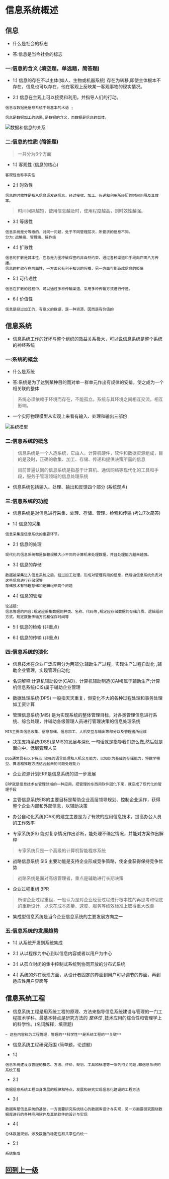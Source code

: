

# 信息系统概述

## 信息


+ 什么是社会的标志

+ 答:信息是当今社会的标志

###  一:信息的含义 (填空题，单选题，简答题)

+ 1:) 信息的存在不以主体(如人、生物或机器系统) 存在为转移,即使主体根本不存在，信息也可以存在，他在客观上反映某一客观事物的现实情况。

+ 2:) 信息在主观上可以接受和利用，并指导人们的行动。

```
信息与数据是信息系统中最基本的术语 ;

信息是数据加工的结果,是数据的含义，而数据是信息的载体;
```

![数据和信息的关系](img/数据和信息的关系.jpg)


###  二:信息的性质 (简答题)

> 一共分为6个方面


+ 1:) 客观性 (信息的核心)

```
客观性也称事实性
```

+ 2:) 时效性

```
信息的时效性是指从信息源发送信息，经过接收、加工、传递和利用所经历的时间间隔及其效率。
```

> 时间间隔越短，使用信息越及时，使用程度越高，则时效性越强。


+ 3:) 等级性

```
信息系统是分等级的，对同一问题，处于不同管理层次，所要求的信息不同。
分为:战略级、管理级、操作级
```

+ 4:) 扩散性

```
信息的扩散是其本性，它总是力图冲破保密的非自然约束，通过各种渠道和手段向四面八方传播。
信息的扩散存在两面性，一方面它有利于知识的传播，另一方面可能造成信息的贬值
```

+ 5:) 可传递性

```
信息在扩散的过程中，可以通过多种传输渠道、采用多种传输方式进行传递。
```


+ 6:) 价值性


```
信息是经过加工的、有意义的数据，是一种资源，因而是有价值的
```


## 信息系统

+ 信息系统工作的好坏与整个组织的效益关系极大，可以说信息系统是整个系统的神经系统



###  一:系统的概念

+ 什么是系统

+ 答:系统是为了达到某种目的而对单一群单元作出有规律的安排，使之成为一个相关联的整体

> 系统必须依赖于环境而存在，不能孤立。系统与其环境之间相互交流，相互影响。

+ 一个实际物理模型从宏观上来看有输入、处理和输出三部份

![系统模型](img/系统模型.png)


###  二:信息系统的概念

> 信息系统是一个人造系统，它由人，计算机硬件，软件和数据资源组成，目的是及时，正确的收集、加工、存储、传递和提供决策所需的信息


> 目前普遍认同的信息系统是指基于计算机、通信网络等现代化的工具和手段，服务于管理领域的信息处理系统


+ 信息系统包括输入、处理、输出和反馈四个部分 (系统观点)


###  三:信息系统的功能

+ 信息系统是对信息进行采集、处理、存储、管理、检索和传输 (考过7次简答)


+ 1:) 信息的采集

```
信息采集是信息系统的重要环节。
```


+ 2:) 信息的处理

```
现代化的信息系统都是依赖规模大小不同的计算机来处理数据，并且处理能力越来越强。
```


+ 3:) 信息的存储

```
数据被采集进入信息系统之后，经过加工处理，形成对管理有用的信息，然后由信息系统负责对这些信息进行存储保管
存储技术有物理存储和逻辑组织两个问题
```



+ 4:) 信息的管理

```
论述题:
信息管理的内容:规定应采集数据的种类、名称、代码等,规定应存储数据的存储介质、逻辑组织方式，规定数据传输方式和保存时间等
```


+ 5:) 信息的检索 (非重点)


+ 6:) 信息的传输 (非重点)



###  四:信息系统的演化

+ 信息技术在企业广泛应用分为两部分:辅助生产过程，实现生产过程自动化 ,辅助企业管理，实现管理自动化


+ 名词解释:计算机辅助设计(CAD)，计算机辅助制造(CAM)属于辅助生产;计算机信息系统(CIS)属于辅助企业管理

+ 数据处理系统(DPS) 一般指天天重复，但变化不大的各种过程处理和事务处理如工资计算

+ 管理信息系统(MIS) 是为实现系统的整体管理目标，对各类管理信息进行系统、综合处理，并辅助各级管理人员进行管理决策的信息处理系统

```
MIS主要由信息收集、信息存储、信息加工、人机交互与输出等部分以及管理者所组成
```

+ 决策支持系统(DSS)是MIS的发展与深化 一句话就是指导我们怎么做,然后就是面向中、低层管理人员

```
DSS通常具有以下特点:较强的语言处理和人机交互能力，以知识为基础的存储能力，将数学模型、算法和推理方法结合起来的问题处理能力
```

+ 企业资源计划ERP是信息系统的进一步发展

```
ERP就是信息技术在管理领域的一种应用，把管理的东西用软件固化下来，就变成了现代化的管理手段
```

+ 主管信息系统EIS的主要目标是帮助企业高层领导规划、控制企业运作，获得整个企业内部和外部信息，以辅助决策

+ 办公自动化系统(OAS)的建立主要是为了有效的应用信息技术，提高办公人员的工作效率

+ 专家系统(ES) 能对复杂情况作出诊断，能处理不确定情况，并能对方案作出解释

> 专家系统只是一个高级的计算机智能程序系统

+ 战略信息系统 SIS 主要功能是支持企业形成竞争策略，使企业获得保持竞争优势

> 战略系统是面对高级管理者，重点是辅助进行长期决策


+ 企业过程重组 BPR

> 所谓企业过程重组，一般认为是对企业经营过程进行根本性的再思考和彻底的重新设计，以求在成本质量、速度、服务等绩效标准上取得重大改善

+ 集成型信息系统是当今企业信息系统的主要发展方向之一


###  五:信息系统的发展趋势

+ 1:) 从系统开发到系统集成

+ 2:) 从以程序为中心到以信息内容或者以用户为中心

+ 3:) 从孤立封闭的集中控制式系统到协同开放的分布式系统

+ 4:) 系统的外在表现方面，从设计者固定的界面到用户可以调节的界面，再到适应性用户界面等


## 信息系统工程

+ 信息系统工程是用系统工程的原理、方法来指导信息系统建设与管理的一门工程技术学科。最基本特点是研究方法的 *整体性* ,技术应用的综合性和管理学上的科学性。(名词解释，填空题)

```
~ 这些内容称为工程管理，管理的**科学性**是系统工程的**关键**
```

+ 信息系统工程研究范围 (简单题，论述题)

+ 1:)

```
信息系统建设与管理的概念、方法、评价、规划、工具和标准等一系列相关问题,即信息系统的系统工程
```


+ 2:)

```
依据信息系统工程自身发展的规律和特点，发展和研究实现信息化建设的工程方法
```

+ 3:)

```
数据库是信息系统的基础，一方面要研究系统核心的数据库设计与实现，另一方面要研究围绕数据库进行的各种应用软件及其他软件的设计与实现
```

+ 4:)

```
总体数据规划，涉及数据的稳定性和共享性的统一
```

+ 5:)


```
系统集成
```


## [回到上一级](./index.md)
